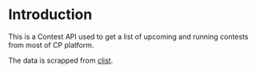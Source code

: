 # Introduction

This is a Contest API used to get a list of upcoming and running contests from most of CP platform.

The data is scrapped from [clist]("https://clist.by/").
